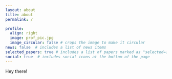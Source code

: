```yaml
---
layout: about
title: about
permalink: /

profile:
  align: right
  image: prof_pic.jpg
  image_circular: false # crops the image to make it circular
news: false  # includes a list of news items
selected_papers: true # includes a list of papers marked as "selected={true}"
social: true  # includes social icons at the bottom of the page
---
```


Hey there!
